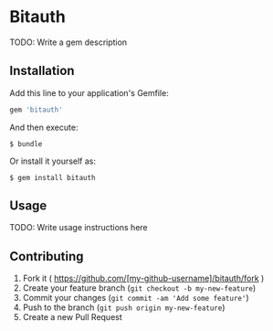 # Bitauth

TODO: Write a gem description

## Installation

Add this line to your application's Gemfile:

```ruby
gem 'bitauth'
```

And then execute:

    $ bundle

Or install it yourself as:

    $ gem install bitauth

## Usage

TODO: Write usage instructions here

## Contributing

1. Fork it ( https://github.com/[my-github-username]/bitauth/fork )
2. Create your feature branch (`git checkout -b my-new-feature`)
3. Commit your changes (`git commit -am 'Add some feature'`)
4. Push to the branch (`git push origin my-new-feature`)
5. Create a new Pull Request
